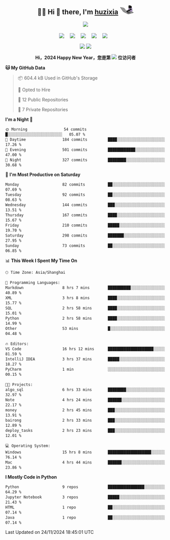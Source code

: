 <div align="center">

## :woman_technologist: Hi 👋 there, I'm [huzixia](https://huzixia.github.io/) <img height="30" src="images/work.gif" />

  <!-- dynamic typing effect 动态打字效果 -->
  <div>
    <a href="https://huzixia.github.io/">
      <img src="https://readme-typing-svg.demolab.com?font=Fira+Code&pause=1000&width=435&lines=console.log(%22Hello%2C%20World%22);胡同学祝您心想事成!&center=true&size=27" />
    </a>
  </div>

  <div>&nbsp;</div>

  <!-- profile logo 个人资料徽标 -->
  <div>
    <a href="https://huzixia.github.io/"><img src="https://img.shields.io/badge/Website-博客-orange" /></a>&emsp;
    <a href="https://www.zhihu.com/people/hu-zi-xia-91"><img src="https://img.shields.io/badge/ZhiHu-知乎-blue" /></a>&emsp;
    <a href="https://twitter.com/zixia80631/"><img src="https://img.shields.io/badge/Twitter-推特-black" /></a>&emsp;
    <a href="https://github.com/HuZixia/Text2Video/assets/38995480/244e64be-3dc4-46bb-8aff-523d8a235a1e"><img src="https://img.shields.io/badge/WeChat-微信-07c160" /></a>&emsp;
    <a href="https://www.cnblogs.com/huzixia"><img src="https://img.shields.io/badge/CnBlog-博客园-yellow" /></a>&emsp;

  </div>

[//]: # (### Github Stats)

 <p>
   <img src="https://github-readme-stats.vercel.app/api?username=HuZixia&rank_icon=github&theme=react&border_color=61dafb&hide_border=true" />
   <img src="https://github-readme-stats.vercel.app/api/top-langs/?username=HuZixia&hide=c%23,powershell,Mathematica,Ruby,Objective-C,Objective-C%2b%2b,Cuda&title_color=61dafb&text_color=ffffff&icon_color=61dafb&bg_color=20232a&langs_count=8&layout=compact&border_color=61dafb&hide_border=true&size_weight=0.5&count_weight=0.5" />
 </p>

</div>

<div align="center"><b>Hi，2024 Happy New Year，您是第 <img src="https://profile-counter.glitch.me/HuZixia/count.svg"></img> 位访问者</b></div>


[//]: # (*   Github Stats)
[//]: # (![Top Langs]&#40;https://github-readme-stats.vercel.app/api/top-langs/?username=HuZixia\&layout=compact&#41;)
[//]: # (![HuZixia's GitHub stats]&#40;https://github-readme-stats.vercel.app/api?username=HuZixia\&rank_icon=github&theme=tokyonight&#41;)


<!--START_SECTION:waka-->
**🐱 My GitHub Data** 

> 📦 604.4 kB Used in GitHub's Storage 
 > 
> 💼 Opted to Hire
 > 
> 📜 12 Public Repositories 
 > 
> 🔑 7 Private Repositories 
 > 
**I'm a Night 🦉** 

```text
🌞 Morning                54 commits          █░░░░░░░░░░░░░░░░░░░░░░░░   05.07 % 
🌆 Daytime                184 commits         ████░░░░░░░░░░░░░░░░░░░░░   17.26 % 
🌃 Evening                501 commits         ████████████░░░░░░░░░░░░░   47.00 % 
🌙 Night                  327 commits         ████████░░░░░░░░░░░░░░░░░   30.68 % 
```
📅 **I'm Most Productive on Saturday** 

```text
Monday                   82 commits          ██░░░░░░░░░░░░░░░░░░░░░░░   07.69 % 
Tuesday                  92 commits          ██░░░░░░░░░░░░░░░░░░░░░░░   08.63 % 
Wednesday                144 commits         ███░░░░░░░░░░░░░░░░░░░░░░   13.51 % 
Thursday                 167 commits         ████░░░░░░░░░░░░░░░░░░░░░   15.67 % 
Friday                   210 commits         █████░░░░░░░░░░░░░░░░░░░░   19.70 % 
Saturday                 298 commits         ███████░░░░░░░░░░░░░░░░░░   27.95 % 
Sunday                   73 commits          ██░░░░░░░░░░░░░░░░░░░░░░░   06.85 % 
```


📊 **This Week I Spent My Time On** 

```text
🕑︎ Time Zone: Asia/Shanghai

💬 Programming Languages: 
Markdown                 8 hrs 7 mins        ██████████░░░░░░░░░░░░░░░   40.89 % 
XML                      3 hrs 8 mins        ████░░░░░░░░░░░░░░░░░░░░░   15.77 % 
SQL                      2 hrs 58 mins       ████░░░░░░░░░░░░░░░░░░░░░   15.01 % 
Python                   2 hrs 58 mins       ████░░░░░░░░░░░░░░░░░░░░░   14.99 % 
Other                    53 mins             █░░░░░░░░░░░░░░░░░░░░░░░░   04.48 % 

🔥 Editors: 
VS Code                  16 hrs 12 mins      ████████████████████░░░░░   81.59 % 
IntelliJ IDEA            3 hrs 37 mins       █████░░░░░░░░░░░░░░░░░░░░   18.27 % 
PyCharm                  1 min               ░░░░░░░░░░░░░░░░░░░░░░░░░   00.15 % 

🐱‍💻 Projects: 
algo_sql                 6 hrs 33 mins       ████████░░░░░░░░░░░░░░░░░   32.97 % 
Note                     4 hrs 24 mins       ██████░░░░░░░░░░░░░░░░░░░   22.17 % 
money                    2 hrs 45 mins       ███░░░░░░░░░░░░░░░░░░░░░░   13.91 % 
bairong                  2 hrs 33 mins       ███░░░░░░░░░░░░░░░░░░░░░░   12.89 % 
deploy_tasks             2 hrs 23 mins       ███░░░░░░░░░░░░░░░░░░░░░░   12.01 % 

💻 Operating System: 
Windows                  15 hrs 8 mins       ███████████████████░░░░░░   76.14 % 
Mac                      4 hrs 44 mins       ██████░░░░░░░░░░░░░░░░░░░   23.86 % 
```

**I Mostly Code in Python** 

```text
Python                   9 repos             ████████████████░░░░░░░░░   64.29 % 
Jupyter Notebook         3 repos             █████░░░░░░░░░░░░░░░░░░░░   21.43 % 
HTML                     1 repo              ██░░░░░░░░░░░░░░░░░░░░░░░   07.14 % 
Java                     1 repo              ██░░░░░░░░░░░░░░░░░░░░░░░   07.14 % 
```




 Last Updated on 24/11/2024 18:45:01 UTC
<!--END_SECTION:waka-->


<!--
**HuZixia/HuZixia** is a ✨ _special_ ✨ repository because its `README.md` (this file) appears on your GitHub profile.

Here are some ideas to get you started:

- 🔭 I’m currently working on ...
- 🌱 I’m currently learning ...
- 👯 I’m looking to collaborate on ...
- 🤔 I’m looking for help with ...
- 💬 Ask me about ...
- 📫 How to reach me: ...
- 😄 Pronouns: ...
- ⚡ Fun fact: ...
-->
